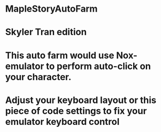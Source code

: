 # MapleStoryAutoFarm
# Skyler Tran edition
# This auto farm would use Nox-emulator to perform auto-click on your character.
# Adjust your keyboard layout or this piece of code settings to fix your emulator keyboard control
